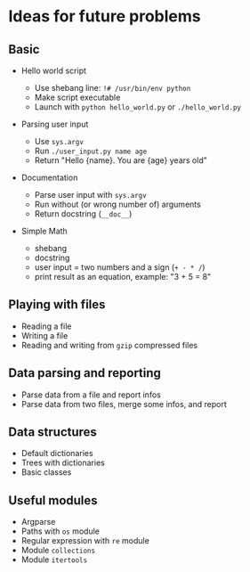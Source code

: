 # Ideas for future problems

## Basic

- Hello world script
  - Use shebang line: `!# /usr/bin/env python`
  - Make script executable
  - Launch with `python hello_world.py` or `./hello_world.py`

- Parsing user input
  - Use `sys.argv`
  - Run `./user_input.py name age`
  - Return "Hello {name}. You are {age} years old"

- Documentation
  - Parse user input with `sys.argv`
  - Run without (or wrong number of) arguments
  - Return docstring (`__doc__`)

- Simple Math
  - shebang
  - docstring
  - user input = two numbers and a sign (`+ - * /`)
  - print result as an equation, example: "3 + 5 = 8"

## Playing with files

- Reading a file
- Writing a file
- Reading and writing from `gzip` compressed files

## Data parsing and reporting

- Parse data from a file and report infos
- Parse data from two files, merge some infos, and report

## Data structures

- Default dictionaries
- Trees with dictionaries
- Basic classes

## Useful modules

- Argparse
- Paths with `os` module
- Regular expression with `re` module
- Module `collections`
- Module `itertools`
